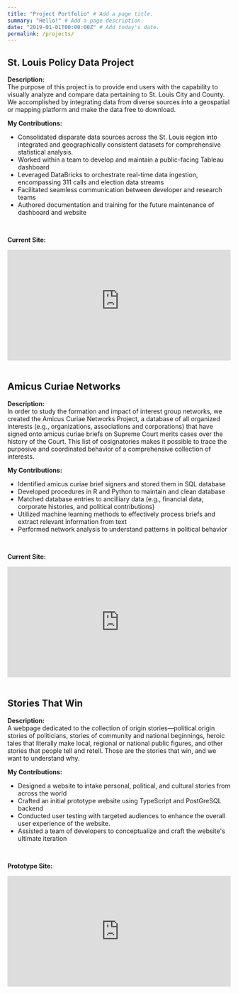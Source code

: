 ```yaml
---
title: "Project Portfolio" # Add a page title.
summary: "Hello!" # Add a page description.
date: "2019-01-01T00:00:00Z" # Add today's date.
permalink: /projects/
---
```



## **St. Louis Policy Data Project**  
  **Description:**   
    The purpose of this project is to provide end users with the capability to visually analyze and compare data pertaining to St. Louis City and County. We accomplished by integrating data from diverse sources into a geospatial or mapping platform and make the data free to download.  

**My Contributions:**
* Consolidated disparate data sources across the St. Louis region into integrated and geographically consistent datasets for comprehensive statistical analysis.
* Worked within a team to develop and maintain a public-facing Tableau dashboard
* Leveraged DataBricks to orchestrate real-time data ingestion, encompassing 311 calls and election data streams
* Facilitated seamless communication between developer and research teams
* Authored documentation and training for the future maintenance of dashboard and website
<br/>

**Current Site:**   
<div class="iframe-wrapper">
    <iframe src="https://stlouisdemographics.web.app/" frameborder="0"></iframe>
    <a href="https://stlouisdemographics.web.app/" target="_blank" class="iframe-overlay"></a>
</div>  



<br/>
 
## **Amicus Curiae Networks**

**Description:**  
    In order to study the formation and impact of interest group networks, we created the Amicus Curiae Networks Project, a database of all organized interests (e.g., organizations, associations and corporations) that have signed onto amicus curiae briefs on Supreme Court merits cases over the history of the Court. This list of cosignatories makes it possible to trace the purposive and coordinated behavior of a comprehensive collection of interests.  

**My Contributions:**
  * Identified amicus curiae brief signers and stored them in SQL database
  * Developed procedures in R and Python to maintain and clean database      
  * Matched database entries to ancilliary data (e.g., financial data, corporate histories, and political contributions)     
  * Utilized machine learning methods to effectively process briefs and extract relevant information from text     
  * Performed network analysis to understand patterns in political behavior      
<br/>

**Current Site:**  
<div class="iframe-wrapper">
    <iframe src="https://amicinetworks.com/index.html" frameborder="0"></iframe>
    <a href="https://amicinetworks.com/index.html" target="_blank" class="iframe-overlay"></a>
</div>  


<br/>
 
## **Stories That Win**  
 **Description:**  
    A webpage dedicated to the collection of origin stories—political origin stories of politicians, stories of community and national beginnings, heroic tales that literally make local, regional or national public figures, and other stories that people tell and retell. Those are the stories that win, and we want to understand why.  

**My Contributions:**
* Designed a website to intake personal, political, and cultural stories from across the world
* Crafted an initial prototype website using TypeScript and PostGreSQL backend
* Conducted user testing with targeted audiences to enhance the overall user experience of the website.
* Assisted a team of developers to conceptualize and craft the website's ultimate iteration
<br/>

**Prototype Site:**   
<div class="iframe-wrapper">
    <iframe src="https://www.storiesthatwin.org/" frameborder="0"></iframe>
    <a href="https://www.storiesthatwin.org/" target="_blank" class="iframe-overlay"></a>
</div> 

 

<br/>


<style>
.iframe-wrapper {
    position: relative;
    width: 100%;
    height: 250px;
}

iframe {
    width: 100%;
    height: 250px;
    border: none;
}

.iframe-overlay {
    position: absolute;
    top: 0;
    left: 0;
    width: 100%;
    height: 100%;
    background: transparent;  /* This makes the link transparent */
    z-index: 10;  /* This ensures the link is above the iframe */
}

</style>
